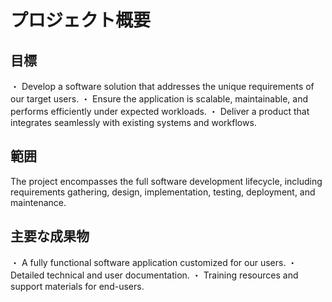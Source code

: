 # プロジェクト概要

## 目標

・ Develop a software solution that addresses the unique requirements of our target users.
・ Ensure the application is scalable, maintainable, and performs efficiently under expected workloads.
・ Deliver a product that integrates seamlessly with existing systems and workflows.

## 範囲

The project encompasses the full software development lifecycle, including requirements gathering, design, implementation, testing, deployment, and maintenance.

## 主要な成果物

・ A fully functional software application customized for our users.
・ Detailed technical and user documentation.
・ Training resources and support materials for end-users.
